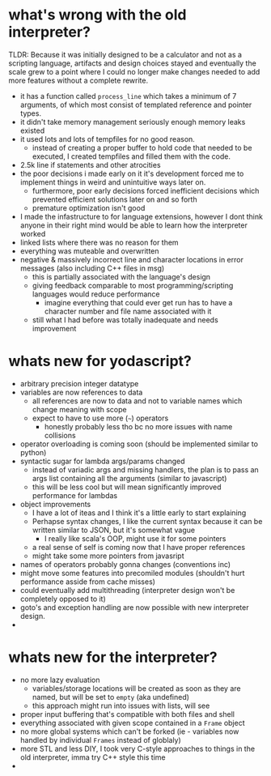 
# what's wrong with the old interpreter?
TLDR: Because it was initially designed to be a calculator and not as a scripting language, artifacts and design choices stayed and eventually the scale grew to a point where I could no longer make changes needed to add more features without a complete rewrite.
- it has a function called `process_line` which takes a minimum of 7 arguments, of which most consist of templated reference and pointer types.
- it didn't take memory management seriously enough memory leaks existed
- it used lots and lots of tempfiles for no good reason. 
  + instead of creating a proper buffer to hold code that needed to be executed, I created tempfiles and filled them with the code.
- 2.5k line if statements and other atrocities
- the poor decisions i made early on it it's development forced me to implement things in weird and unintuitive ways later on.
  + furthermore, poor early decisions forced inefficient decisions which prevented efficient solutions later on and so forth
  + premature optimization isn't good
- I made the infastructure to for language extensions, however I dont think anyone in their right mind would be able to learn how the interpreter worked
- linked lists where there was no reason for them
- everything was muteable and overwritten
- negative & massively incorrect line and character locations in error messages (also including C++ files in msg)
  + this is partially associated with the language's design
  + giving feedback comparable to most programming/scripting languages would reduce performance
    * imagine everything that could ever get run has to have a character number and file name associated with it
  + still what I had before was totally inadequate and needs improvement

# whats new for yodascript?
- arbitrary precision integer datatype
- variables are now references to data
  + all references are now to data and not to variable names which change meaning with scope
  + expect to have to use more (`~`) operators
    * honestly probably less tho bc no more issues with name collisions
- operator overloading is coming soon (should be implemented similar to python)
- syntactic sugar for lambda args/params changed
  + instead of variadic args and missing handlers, the plan is to pass an args list containing all the arguments (similar to javascript)
  + this will be less cool but will mean significantly improved performance for lambdas
- object improvements
  + I have a lot of iteas and I think it's a little early to start explaining
  + Perhapse syntax changes, I like the current syntax because it can be written similar to JSON, but it's somewhat vague
    * I really like scala's OOP, might use it for some pointers
  + a real sense of self is coming now that I have proper references
  + might take some more pointers from javasript
- names of operators probably gonna changes (conventions inc)
- might move some features into precomiled modules (shouldn't hurt performance asside from cache misses)
- could eventually add multithreading (interpreter design won't be completely opposed to it)
- goto's and exception handling are now possible with new interpreter design.
- 

# whats new for the interpreter?
- no more lazy evaluation
  + variables/storage locations will be created as soon as they are named, but will be set to `empty` (aka undefined)
  + this approach might run into issues with lists, will see
- proper input buffering that's compatible with both files and shell
- everything associated with given scope contained in a `Frame` object
- no more global systems which can't be forked (ie - variables now handled by individual `Frames` instead of globlaly)
- more STL and less DIY, I took very C-style approaches to things in the old interpreter, imma try C++ style this time
- 
